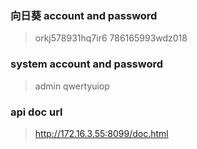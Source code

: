 ### 向日葵 account and password
>orkj578931hq7ir6
>786165993wdz018

### system account and password
>admin
>qwertyuiop

### api doc url
>http://172.16.3.55:8099/doc.html

